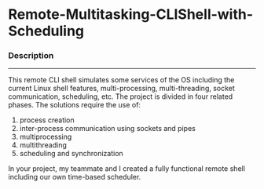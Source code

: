 # Remote-Multitasking-CLIShell-with-Scheduling
                                            
                                            
                                            
                                            
                                            
 ### Description
 ***
This remote CLI shell simulates some services of the OS including the current Linux shell features, multi-processing, multi-threading, socket communication, scheduling, etc. The project is divided in four related phases. The solutions require the use of: 

1. process creation
2. inter-process communication using sockets and pipes
3. multiprocessing
4. multithreading
5. scheduling and synchronization

In your project, my teammate and I created a fully functional remote shell including our own time-based scheduler.
